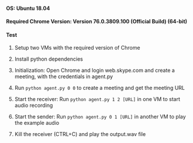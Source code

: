 #### OS: Ubuntu 18.04
#### Required Chrome Version: Version 76.0.3809.100 (Official Build) (64-bit)
#### Test
1. Setup two VMs with the required version of Chrome

2. Install python dependencies

3. Initialization: Open Chrome and login web.skype.com and create a meeting, with the credentials in agent.py

4. Run `python agent.py 0 0` to create a meeting and get the meeting URL

5. Start the receiver: Run `python agent.py 1 2 [URL]` in one VM to start audio recording

6. Start the sender: Run `python agent.py 0 1 [URL]` in another VM to play the example audio

7. Kill the receiver (CTRL+C) and play the output.wav file
